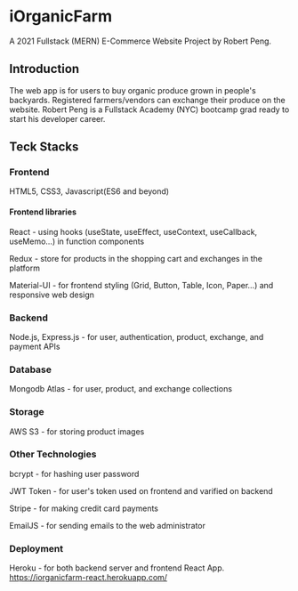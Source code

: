 # iOrganicFarm
A 2021 Fullstack (MERN) E-Commerce Website Project by Robert Peng.

## Introduction
The web app is for users to buy organic produce grown in people's backyards.
Registered farmers/vendors can exchange their produce on the website. 
Robert Peng is a Fullstack Academy (NYC) bootcamp grad ready to start his developer career.

## Teck Stacks
### Frontend
HTML5, CSS3, Javascript(ES6 and beyond)
#### Frontend libraries
React - using hooks (useState, useEffect, useContext, useCallback, useMemo...) in function components

Redux - store for products in the shopping cart and exchanges in the platform

Material-UI - for frontend styling (Grid, Button, Table, Icon, Paper...) and responsive web design

### Backend
Node.js, Express.js - for user, authentication, product, exchange, and payment APIs 

### Database
Mongodb Atlas - for user, product, and exchange collections

### Storage
AWS S3 - for storing product images

### Other Technologies
bcrypt - for hashing user password

JWT Token - for user's token used on frontend and varified on backend

Stripe - for making credit card payments

EmailJS - for sending emails to the web administrator

### Deployment
Heroku - for both backend server and frontend React App. https://iorganicfarm-react.herokuapp.com/



